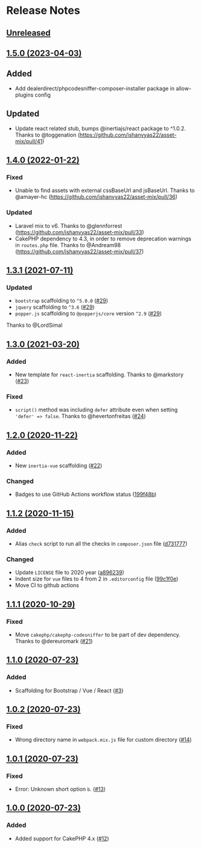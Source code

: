 # Release Notes

## [Unreleased](https://github.com/ishanvyas22/asset-mix/compare/1.5.0...master)

## [1.5.0 (2023-04-03)](https://github.com/ishanvyas22/asset-mix/compare/1.4.0...1.5.0)

## Added

- Add dealerdirect/phpcodesniffer-composer-installer package in allow-plugins config

## Updated

- Update react related stub, bumps @inertiajs/react package to ^1.0.2. Thanks to @toggenation (https://github.com/ishanvyas22/asset-mix/pull/41)

## [1.4.0 (2022-01-22)](https://github.com/ishanvyas22/asset-mix/compare/1.3.1...1.4.0)

### Fixed

- Unable to find assets with external cssBaseUrl and jsBaseUrl. Thanks to @amayer-hc (https://github.com/ishanvyas22/asset-mix/pull/36)

### Updated

- Laravel mix to v6. Thanks to @glennforrest (https://github.com/ishanvyas22/asset-mix/pull/33)
- CakePHP dependency to 4.3, in order to remove deprecation warnings in `routes.php` file. Thanks to @Andream98 (https://github.com/ishanvyas22/asset-mix/pull/37)

## [1.3.1 (2021-07-11)](https://github.com/ishanvyas22/asset-mix/compare/1.3.0...1.3.1)

### Updated
- `bootstrap` scaffolding to `^5.0.0` ([#29](https://github.com/ishanvyas22/asset-mix/pull/29))
- `jquery` scaffolding to `^3.6` ([#29](https://github.com/ishanvyas22/asset-mix/pull/29))
- `popper.js` scaffolding to `@popperjs/core` version `^2.9` ([#29](https://github.com/ishanvyas22/asset-mix/pull/29))

Thanks to @LordSimal

## [1.3.0 (2021-03-20)](https://github.com/ishanvyas22/asset-mix/compare/1.2.0...1.3.0)

### Added
- New template for `react-inertia` scaffolding. Thanks to @markstory ([#23](https://github.com/ishanvyas22/asset-mix/pull/23))

### Fixed
-  `script()` method was including `defer` attribute even when setting `'defer' => false`. Thanks to @hevertonfreitas ([#24](https://github.com/ishanvyas22/asset-mix/pull/24))

## [1.2.0 (2020-11-22)](https://github.com/ishanvyas22/asset-mix/compare/1.1.2...1.2.0)

### Added
- New `inertia-vue` scaffolding ([#22](https://github.com/ishanvyas22/asset-mix/pull/22))

### Changed
- Badges to use GitHub Actions workflow status ([199f48b](https://github.com/ishanvyas22/asset-mix/commit/199f48baa9aedbe5174edc9d99aa8eceaa35491b))

## [1.1.2 (2020-11-15)](https://github.com/ishanvyas22/asset-mix/compare/1.1.1...1.1.2)

### Added
- Alias `check` script to run all the checks in `composer.json` file ([d731777](https://github.com/ishanvyas22/asset-mix/commit/d7317779fc88d6cf50f2815c9606a279a59c9629))

### Changed
- Update `LICENSE` file to 2020 year ([a896239](https://github.com/ishanvyas22/asset-mix/commit/a896239b9fe2b22c5b885fa9405df4406e4d7907))
- Indent size for `vue` files to 4 from 2 in `.editorconfig` file ([99c1f0e](https://github.com/ishanvyas22/asset-mix/commit/99c1f0e71717826e93142ed7584cb33127a37793))
- Move CI to github actions

## [1.1.1 (2020-10-29)](https://github.com/ishanvyas22/asset-mix/compare/1.1.0...1.1.1)

### Fixed
- Move `cakephp/cakephp-codesniffer` to be part of dev dependency. Thanks to @dereuromark ([#21](https://github.com/ishanvyas22/asset-mix/pull/21))

## [1.1.0 (2020-07-23)](https://github.com/ishanvyas22/asset-mix/compare/1.0.2...1.1.0)

### Added
- Scaffolding for Bootstrap / Vue / React ([#3](https://github.com/ishanvyas22/asset-mix/issues/3))

## [1.0.2 (2020-07-23)](https://github.com/ishanvyas22/asset-mix/compare/1.0.1...1.0.2)

### Fixed
- Wrong directory name in `webpack.mix.js` file for custom directory ([#14](https://github.com/ishanvyas22/asset-mix/issues/14))

## [1.0.1 (2020-07-23)](https://github.com/ishanvyas22/asset-mix/compare/1.0.0...1.0.1)

### Fixed
- Error: Unknown short option `b`. ([#13](https://github.com/ishanvyas22/asset-mix/issues/13))

## [1.0.0 (2020-07-23)](https://github.com/ishanvyas22/asset-mix/compare/0.4.2...1.0.0)

### Added
- Added support for CakePHP 4.x ([#12](https://github.com/ishanvyas22/asset-mix/pull/12))
